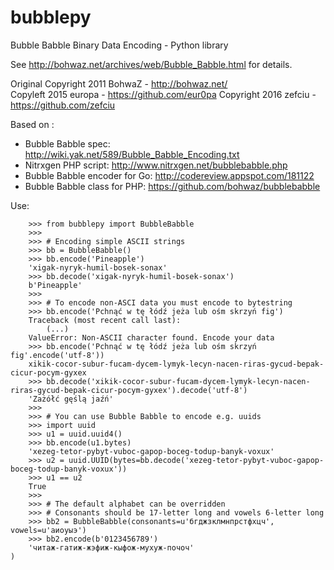 # bubblepy
Bubble Babble Binary Data Encoding - Python library

See http://bohwaz.net/archives/web/Bubble_Babble.html for details.

Original Copyright 2011 BohwaZ - http://bohwaz.net/  
Copyleft 2015 europa - https://github.com/eur0pa
Copyright 2016 zefciu - https://github.com/zefciu

Based on :
- Bubble Babble spec: http://wiki.yak.net/589/Bubble_Babble_Encoding.txt
- Nitrxgen PHP script: http://www.nitrxgen.net/bubblebabble.php
- Bubble Babble encoder for Go: http://codereview.appspot.com/181122
- Bubble Babble class for PHP: https://github.com/bohwaz/bubblebabble

Use:

```pyshell
    >>> from bubblepy import BubbleBabble
    >>>
    >>> # Encoding simple ASCII strings
    >>> bb = BubbleBabble()
    >>> bb.encode('Pineapple')
    'xigak-nyryk-humil-bosek-sonax'
    >>> bb.decode('xigak-nyryk-humil-bosek-sonax')
    b'Pineapple'
    >>>
    >>> # To encode non-ASCI data you must encode to bytestring
    >>> bb.encode('Pchnąć w tę łódź jeża lub ośm skrzyń fig')
    Traceback (most recent call last):
        (...)
    ValueError: Non-ASCII character found. Encode your data
    >>> bb.encode('Pchnąć w tę łódź jeża lub ośm skrzyń fig'.encode('utf-8'))
    xikik-cocor-subur-fucam-dycem-lymyk-lecyn-nacen-riras-gycud-bepak-cicur-pocym-gyxex
    >>> bb.decode('xikik-cocor-subur-fucam-dycem-lymyk-lecyn-nacen-riras-gycud-bepak-cicur-pocym-gyxex').decode('utf-8')
    'Zażółć gęślą jaźń'
    >>>
    >>> # You can use Bubble Babble to encode e.g. uuids
    >>> import uuid
    >>> u1 = uuid.uuid4()
    >>> bb.encode(u1.bytes)
    'xezeg-tetor-pybyt-vuboc-gapop-boceg-todup-banyk-voxux'
    >>> u2 = uuid.UUID(bytes=bb.decode('xezeg-tetor-pybyt-vuboc-gapop-boceg-todup-banyk-voxux'))
    >>> u1 == u2
    True
    >>>
    >>> # The default alphabet can be overridden
    >>> # Consonants should be 17-letter long and vowels 6-letter long
    >>> bb2 = BubbleBabble(consonants=u'бгджзклмнпрстфхцч', vowels=u'аиоуыэ')
    >>> bb2.encode(b'0123456789')
    'читаж-гатиж-жэфиж-кыфож-мухуж-почоч'
)
```
